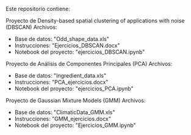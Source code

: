 Este repositorio contiene:

Proyecto de Density-based spatial clustering of applications with noise (DBSCAN) 
  Archivos: 
  - Base de datos: "Odd_shape_data.xls"
  - Instrucciones: "Ejercicios_DBSCAN.docx"
  - Notebook del proyecto: "ejercicios_DBSCAN.ipynb"

Proyecto de Análisis de Componentes Principales (PCA) 
  Archivos: 
  - Base de datos: "Ingredient_data.xls"
  - Instrucciones: "PCA_ejercicios.docx"
  - Notebook del proyecto: "ejercicios_PCA.ipynb"
    
Proyecto de Gaussian Mixture Models (GMM)
  Archivos:
  - Base de datos: "ClimaticData_GMM.xls"
  - Instrucciones: "GMM_ejercicios.docx"
  - Notebook del proyecto: "Ejercicios_GMM.ipynb"
  
